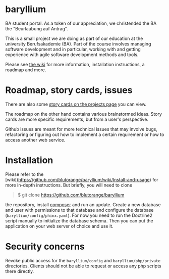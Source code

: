 # baryllium
BA student portal. As a token of our appreciation, we christended the BA the "Beurlaubung auf Antrag".

This is a small project we are doing as part of our education at the university Berufsakademie (BA). Part of the course involves managing software development and in particular, working with and getting experience with agile software development methods and tools.

Please see [the wiki]() for more information, installation instructions, a roadmap and more.

# Roadmap, story cards, issues

There are also some [story cards on the projects page](https://github.com/blutorange/baryllium/projects) you can view.

The roadmap on the other hand contains various brainstormed ideas. Story cards are more specific requirements, but from a user's perspective.

Github issues are meant for more technical issues that may involve bugs, refactoring or figuring out how to implement a certain requirement or how to access another web service.

# Installation

Please refer to the [wiki[(https://github.com/blutorange/baryllium/wiki/Install-and-usage) for more in-depth instructions. But briefly, you will need to clone

> $ git clone https://github.com/blutorange/baryllium

the repository, install [composer](https://getcomposer.org/) and run an update. Create a new database and user with permissions to that database and configure the database (`baryllium/config/phinx.yaml`). For now you need to run the Doctrine2 script manually to initialize the database schema. Then you can put the application on your web server of choice and use it.

# Security concerns

Revoke public access for the `baryllium/config` and `baryllium/php/private` directories. Clients should not be able to request or access any php scripts there directly.

